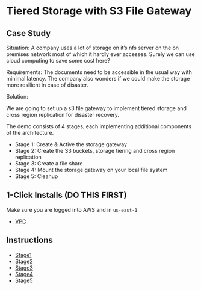 # Tiered Storage with S3 File Gateway

## Case Study

Situation:
A company uses a lot of storage on it’s nfs server on the on premises
network most of which it hardly ever accesses. Surely we can use cloud
computing to save some cost here?

Requirements:
The documents need to be accessible in the usual way with minimal
latency. The company also wonders if we could make the storage more
resilient in case of disaster.

Solution:

We are going to set up a s3 file gateway to implement tiered storage and cross region replication for disaster recovery.

The demo consists of 4 stages, each implementing additional components of the architecture.
- Stage 1: Create & Active the storage gateway
- Stage 2: Create the S3 buckets, storage tiering and cross region replication
- Stage 3: Create a file share
- Stage 4: Mount the storage gateway on your local file system
- Stage 5: Cleanup

## 1-Click Installs (DO THIS FIRST)

Make sure you are logged into AWS and in `us-east-1`

- [VPC](https://us-east-1.console.aws.amazon.com/cloudformation/home?region=us-east-1#/stacks/create/review?templateURL=https://s3.us-east-1.amazonaws.com/flortechconsultancy-cloudformation-templates/aws-tiered-storage/aws-tiered-storage-base-template.yaml&stackName=AWSTieredStorageStack)

## Instructions

- [Stage1](https://github.com/fldbock/aws-tiered-storage/blob/main/02_LABINSTRUCTIONS/STAGE1.md)
- [Stage2](https://github.com/fldbock/aws-tiered-storage/blob/main/02_LABINSTRUCTIONS/STAGE2.md)
- [Stage3](https://github.com/fldbock/aws-tiered-storage/blob/main/02_LABINSTRUCTIONS/STAGE3.md)
- [Stage4](https://github.com/fldbock/aws-tiered-storage/blob/main/02_LABINSTRUCTIONS/STAGE4.md)
- [Stage5](https://github.com/fldbock/aws-tiered-storage/blob/main/02_LABINSTRUCTIONS/STAGE5.md)



